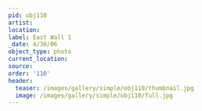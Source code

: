 ```yaml
---
pid: obj110
artist:
location:
label: East Wall 1
_date: 4/30/06
object_type: photo
current_location:
source:
order: '110'
header:
  teaser: /images/gallery/simple/obj110/thumbnail.jpg
  image: /images/gallery/simple/obj110/full.jpg
---
```

